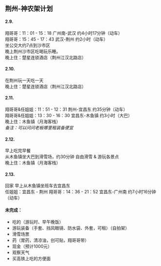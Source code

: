 ## 荆州-神农架计划  
#### 2.9.  
翔哥哥：11：01 - 15：18 广州南-武汉 约4小时17分钟（动车）  
翔哥哥：15：45 - 17：43 武汉-荆州 约2小时（动车）  
坐公交大约7点到沙市区  
晚上荆州沙市区吃喝玩乐睡。  
晚上住：楚星连锁酒店（荆州江汉北路店）  

#### 2.10.  
在荆州玩一天吃一天  
晚上住：楚星连锁酒店（荆州江汉北路店）

#### 2.11.  
翔哥哥&任姐姐：11：51 - 12：31 荆州-宜昌东 约35分钟（动车）  
翔哥哥&任姐姐：13：30 - 16：30 宜昌东-木鱼镇 约3小时（大巴）  
晚上住：木鱼镇（月海客栈）  
*备注：可以问问老板哪里租装备便宜*

#### 2.12.  
早上吃完早餐  
从木鱼镇坐大巴到滑雪场，约30分钟
自由滑雪 & 游玩各景点    
晚上住：木鱼镇（月海客栈）  

#### 2.13.  
回家
早上从木鱼镇坐班车去宜昌东  
任姐姐：宜昌东 - 荆州
翔哥哥：14：36 - 21：52 宜昌东-广州南 约7小时16分钟（动车）  

#### 未完成：  

- 吃的（游玩时、早午晚饭）
- 游玩装备（手套、挡风眼镜、防水袋、外套，可租）（自拍架）
- 滑雪场票
- 药（胃药，清凉油，创可贴，翔哥哥带）
- 现金（预计1000元）
- 观察天气
- 买高铁上吃的方便面